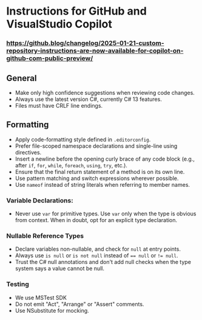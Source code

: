 # Instructions for GitHub and VisualStudio Copilot
### https://github.blog/changelog/2025-01-21-custom-repository-instructions-are-now-available-for-copilot-on-github-com-public-preview/


## General

* Make only high confidence suggestions when reviewing code changes.
* Always use the latest version C#, currently C# 13 features.
* Files must have CRLF line endings.

## Formatting

* Apply code-formatting style defined in `.editorconfig`.
* Prefer file-scoped namespace declarations and single-line using directives.
* Insert a newline before the opening curly brace of any code block (e.g., after `if`, `for`, `while`, `foreach`, `using`, `try`, etc.).  
* Ensure that the final return statement of a method is on its own line.
* Use pattern matching and switch expressions wherever possible.
* Use `nameof` instead of string literals when referring to member names.

### **Variable Declarations:**  

*  Never use `var` for primitive types. Use `var` only when the type is obvious from context. When in doubt, opt for an explicit type declaration.

### Nullable Reference Types

* Declare variables non-nullable, and check for `null` at entry points.
* Always use `is null` or `is not null` instead of `== null` or `!= null`.
* Trust the C# null annotations and don't add null checks when the type system says a value cannot be null.


### Testing

* We use MSTest SDK
* Do not emit "Act", "Arrange" or "Assert" comments.
* Use NSubstitute for mocking.
